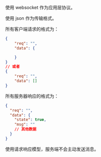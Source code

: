 使用 websocket 作为应用层协议。

使用 json 作为传输格式。

所有客户端请求的格式为：

```json
{
    "req": "",
    "data": {

    }
}
// 或者
{
    "req": "",
    "data": []
}
```

所有服务器响应的格式为：

```json
{
  "req": "",
  "data": {
    "state": true,
    "msg": ""
    // 其他数据
  }
}
```

使用请求响应模型，服务端不会主动发送消息。
